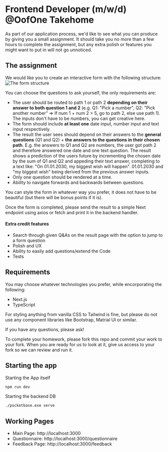 # Frontend Developer (m/w/d) @OofOne Takehome

As part of our application process, we'd like to see what you can produce by giving you a small assignment. It should take you no more than a few hours to complete the assignment, but any extra polish or features you might want to put in will not go unnoticed.

## [](https://github.com/seedco/frontend-homework#the-assignment)The assignment

We would like you to create an interactive form with the following structure:
![The form structure](structure.png)

You can choose the questions to ask yourself, the only requirements are:

- The user should be routed to path 1 or path 2 **depending on their answer to both question 1 and 2** (e.g. Q1: "Pick a number", Q2: "Pick another number" => If num 1 + num 2 > 5, go to path 2, else use path 1). The inputs don't have to be numbers, you can get creative here.
- The form should include **at least one** date input, number input and text input respectively.
- The result the user sees should depend on their answers to the **general questions** (Q1 and Q2) + **the answers to the questions in their chosen path**. E.g. the answers to Q1 and Q2 are numbers, the user got path 2 and therefore answered one date and one text question. The result shows a prediction of the users future by incrementing the chosen date by the sum of Q1 and Q2 and appeding their text answer, completing to a text like: "On 01.01.2030, my biggest wish will happen".
  01.01.2030 and "my biggest wish" being derived from the previous answer inputs.
- Only one question should be rendered at a time.
- Ability to navigate forwards and backwards between questions.

You can style the form in whatever way you prefer, it does not have to be beautiful (but there will be bonus points if it is).

Once the form is completed, please send the result to a simple Next endpoint using axios or fetch and print it in the backend handler.

#### [](https://github.com/seedco/frontend-homework#extra-credit-features)Extra credit features

- Search through given Q&As on the result page with the option to jump to a form question
- Polish and UX
- Ability to easily add questions/extend the Code
- Tests

## [](https://github.com/seedco/frontend-homework#requirements)Requirements

You may choose whatever technologies you prefer, while encorporating the following:

- Next.js
- TypeScript

For styling anything from vanilla CSS to Tailwind is fine, but please do not use any component libraries like Bootstrap, Matrial UI or similar.

If you have any questions, please ask!

To complete your homework, please fork this repo and commit your work to your fork. When you are ready for us to look at it, give us access to your fork so we can review and run it.

## Starting the app

Starting the App itself

```bash
npm run dev
```

Starting the backend DB

```bash
./pocketbase.exe serve
```

## Working Pages 

 - Main Page: http://localhost:3000
 - Questionnaire: http://localhost:3000/questionnaire
 - Feedback Page: http://localhost:3000/feedback
